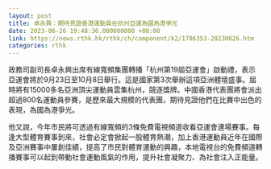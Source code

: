 ```yaml
---
layout: post
title: 卓永興：期待見證香港運動員在杭州亞運為國為港爭光
date: 2023-06-26 19:48:36.000000000 +08:00
link: https://news.rthk.hk/rthk/ch/component/k2/1706353-20230626.htm
categories: rthk
---
```


政務司副司長卓永興出席有線寬頻集團轉播「杭州第19屆亞運會」啟動禮，表示亞運會將於9月23日至10月8日舉行。這是國家第3次舉辦這項亞洲體壇盛事。屆時將有15000多名亞洲頂尖運動員雲集杭州，競逐獎牌。中國香港代表團將會派出超過800名運動員參賽，是歷來最大規模的代表團，期待見證他們在比賽中出色的表現，為國為港爭光。
 
他又說，今年市民將可透過有線寬頻的3條免費電視頻道收看亞運會連場賽事。每逢大型體育賽事到來，社會必定會掀起一股體育熱潮，加上香港運動員近年在國際及亞洲賽事中屢創佳績，提高了市民對體育運動的興趣，本地電視台的免費頻道轉播賽事可以起到帶動社會運動風氣的作用，提升社會凝聚力、為社會注入正能量。
